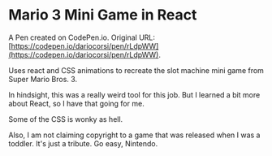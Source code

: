 # Mario 3 Mini Game in React

A Pen created on CodePen.io. Original URL: [https://codepen.io/dariocorsi/pen/rLdpWW](https://codepen.io/dariocorsi/pen/rLdpWW).

Uses react and CSS animations to recreate the slot machine mini game from Super Mario Bros. 3.

In hindsight,  this was a really weird tool for this job. But I learned a bit more about React, so I have that going for me.

Some of the CSS is wonky as hell.

Also, I am not claiming copyright to a game that was released when I was a toddler. It's just a tribute. Go easy, Nintendo.
